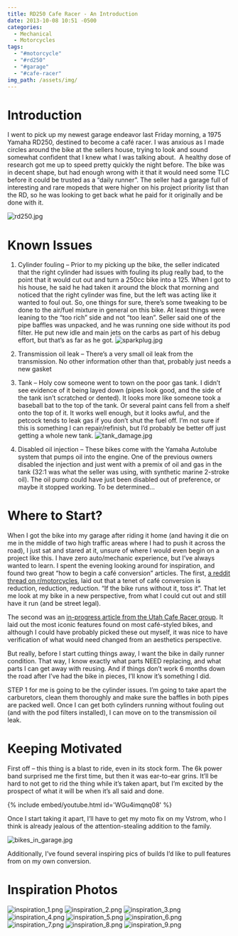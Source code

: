 ```yaml
---
title: RD250 Cafe Racer - An Introduction
date: 2013-10-08 10:51 -0500
categories:
  - Mechanical
  - Motorcycles
tags:
  - "#motorcycle"
  - "#rd250"
  - "#garage"
  - "#cafe-racer"
img_path: /assets/img/
---
```


# Introduction

I went to pick up my newest garage endeavor last Friday morning, a 1975 Yamaha RD250, destined to become a café racer. I was anxious as I made circles around the bike at the sellers house, trying to look and sound somewhat confident that I knew what I was talking about.  A healthy dose of research got me up to speed pretty quickly the night before. The bike was in decent shape, but had enough wrong with it that it would need some TLC before it could be trusted as a “daily runner”. The seller had a garage full of interesting and rare mopeds that were higher on his project priority list than the RD, so he was looking to get back what he paid for it originally and be done with it.

![rd250.jpg](rd250.jpg)

# Known Issues

1. Cylinder fouling – Prior to my picking up the bike, the seller indicated that the right cylinder had issues with fouling its plug really bad, to the point that it would cut out and turn a 250cc bike into a 125. When I got to his house, he said he had taken it around the block that morning and noticed that the right cylinder was fine, but the left was acting like it wanted to foul out. So, one things for sure, there’s some tweaking to be done to the air/fuel mixture in general on this bike. At least things were leaning to the “too rich” side and not “too lean”. Seller said one of the pipe baffles was unpacked, and he was running one side without its pod filter. He put new idle and main jets on the carbs as part of his debug effort, but that’s as far as he got.
      ![sparkplug.jpg](sparkplug.jpg)
2. Transmission oil leak – There’s a very small oil leak from the transmission. No other information other than that, probably just needs a new gasket
3. Tank – Holy cow someone went to town on the poor gas tank. I didn’t see evidence of it being layed down (pipes look good, and the side of the tank isn’t scratched or dented). It looks more like someone took a baseball bat to the top of the tank. Or several paint cans fell from a shelf onto the top of it. It works well enough, but it looks awful, and the petcock tends to leak gas if you don’t shut the fuel off. I’m not sure if this is something I can repair/refinish, but I’d probably be better off just getting a whole new tank.
      ![tank_damage.jpg](tank_damage.jpg)

4. Disabled oil injection – These bikes come with the Yamaha Autolube system that pumps oil into the engine. One of the previous owners disabled the injection and just went with a premix of oil and gas in the tank (32:1 was what the seller was using, with synthetic marine 2-stroke oil). The oil pump could have just been disabled out of preference, or maybe it stopped working. To be determined…

# Where to Start?

When I got the bike into my garage after riding it home (and having it die on me in the middle of two high traffic areas where I had to push it across the road), I just sat and stared at it, unsure of where I would even begin on a project like this. I have zero auto/mechanic experience, but I’ve always wanted to learn. I spent the evening looking around for inspiration, and found two great “how to begin a café conversion” articles. The first, [a reddit thread on r/motorcycles](https://www.reddit.com/r/motorcycles/comments/m5071/how_do_i_mod_my_bike_to_a_cafe_racer/ "How Do I Mod My Bike To A Cafe Racer"), laid out that a tenet of café conversion is reduction, reduction, reduction. “If the bike runs without it, toss it”. That let me look at my bike in a new perspective, from what I could cut out and still have it run (and be street legal).

The second was an [in-progress article from the Utah Cafe Racer group](https://www.utahcaferacer.com/how-to-build-a-cafe-racer/ "How To Build A Cafe Racer"). It laid out the most iconic features found on most café-styled bikes, and although I could have probably picked these out myself, it was nice to have verification of what would need changed from an aesthetics perspective.

But really, before I start cutting things away, I want the bike in daily runner condition. That way, I know exactly what parts NEED replacing, and what parts I can get away with reusing. And if things don’t work 6 months down the road after I’ve had the bike in pieces, I’ll know it’s something I did.

STEP 1 for me is going to be the cylinder issues. I’m going to take apart the carburetors, clean them thoroughly and make sure the baffles in both pipes are packed well. Once I can get both cylinders running without fouling out (and with the pod filters installed), I can move on to the transmission oil leak.

# Keeping Motivated

First off – this thing is a blast to ride, even in its stock form. The 6k power band surprised me the first time, but then it was ear-to-ear grins. It’ll be hard to not get to rid the thing while it’s taken apart, but I’m excited by the prospect of what it will be when it’s all said and done.

{% include embed/youtube.html id='WGu4imqnq08' %}

Once I start taking it apart, I’ll have to get my moto fix on my Vstrom, who I think is already jealous of the attention-stealing addition to the family.

![bikes_in_garage.jpg](bikes_in_garage.jpg)

Additionally, I’ve found several inspiring pics of builds I’d like to pull features from on my own conversion.

# Inspiration Photos

![inspiration_1.png](inspiration_1.png)
![inspiration_2.png](inspiration_2.png)
![inspiration_3.png](inspiration_3.png)
![inspiration_4.png](inspiration_4.png)
![inspiration_5.png](inspiration_5.png)
![inspiration_6.png](inspiration_6.png)
![inspiration_7.png](inspiration_7.png)
![inspiration_8.png](inspiration_8.png)
![inspiration_9.png](inspiration_9.png)
